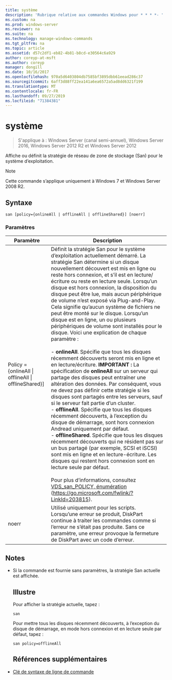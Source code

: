 ```yaml
---
title: système
description: 'Rubrique relative aux commandes Windows pour * * * *- '
ms.custom: na
ms.prod: windows-server
ms.reviewer: na
ms.suite: na
ms.technology: manage-windows-commands
ms.tgt_pltfrm: na
ms.topic: article
ms.assetid: d57c2df1-eb82-4b81-b8cd-e30564c6a929
author: coreyp-at-msft
ms.author: coreyp
manager: dongill
ms.date: 10/16/2017
ms.openlocfilehash: 970a5d6403804db7585bf3895dbb61eead286c37
ms.sourcegitcommit: 6aff3d88ff22ea141a6ea6572a5ad8dd6321f199
ms.translationtype: MT
ms.contentlocale: fr-FR
ms.lasthandoff: 09/27/2019
ms.locfileid: "71384381"
---
```

# <a name="san"></a>système

>S'applique à : Windows Server (canal semi-annuel), Windows Server 2016, Windows Server 2012 R2 et Windows Server 2012

Affiche ou définit la stratégie de réseau de zone de stockage (San) pour le système d’exploitation.
> [!NOTE]
> Cette commande s’applique uniquement à Windows 7 et Windows Server 2008 R2.

## <a name="syntax"></a>Syntaxe
```
san [policy={onlineAll | offlineAll | offlineShared}] [noerr]
```
### <a name="parameters"></a>Paramètres

|                          Paramètre                           |                                                                                                                                                                                                                                                                                                                                                                                                                                                                                                                                                                                                                                                                                                           Description                                                                                                                                                                                                                                                                                                                                                                                                                                                                                                                                                                                                                                                                                                            |
|--------------------------------------------------------------|----------------------------------------------------------------------------------------------------------------------------------------------------------------------------------------------------------------------------------------------------------------------------------------------------------------------------------------------------------------------------------------------------------------------------------------------------------------------------------------------------------------------------------------------------------------------------------------------------------------------------------------------------------------------------------------------------------------------------------------------------------------------------------------------------------------------------------------------------------------------------------------------------------------------------------------------------------------------------------------------------------------------------------------------------------------------------------------------------------------------------------------------------------------------------------------------------------------------------------------------------------------------------------------------------------------------------------------------------------------------------------------------------------------------------------|
| Policy = {onlineAll &#124; offlineAll &#124; offlineShared}] | Définit la stratégie San pour le système d’exploitation actuellement démarré. La stratégie San détermine si un disque nouvellement découvert est mis en ligne ou reste hors connexion, et s’il est en lecture/écriture ou reste en lecture seule. Lorsqu’un disque est hors connexion, la disposition du disque peut être lue, mais aucun périphérique de volume n’est exposé via Plug-and-Play. Cela signifie qu’aucun système de fichiers ne peut être monté sur le disque. Lorsqu’un disque est en ligne, un ou plusieurs périphériques de volume sont installés pour le disque. Voici une explication de chaque paramètre :<br /><br />-   **onlineAll**. Spécifie que tous les disques récemment découverts seront mis en ligne et en lecture/écriture. **IMPORTANT :**     La spécification de **onlineAll** sur un serveur qui partage des disques peut entraîner une altération des données. Par conséquent, vous ne devez pas définir cette stratégie si les disques sont partagés entre les serveurs, sauf si le serveur fait partie d’un cluster.<br />-   **offlineAll**. Spécifie que tous les disques récemment découverts, à l’exception du disque de démarrage, sont hors connexion Andread uniquement par défaut.<br />-   **offlineShared**. Spécifie que tous les disques récemment découverts qui ne résident pas sur un bus partagé (par exemple, SCSI et iSCSI) sont mis en ligne et en lecture-écriture. Les disques qui restent hors connexion sont en lecture seule par défaut.<br /><br />Pour plus d’informations, consultez [VDS_san_POLICY, énumération](https://go.microsoft.com/fwlink/?LinkId=203815) (<https://go.microsoft.com/fwlink/?LinkId=203815>). |
|                            noerr                             |                                                                                                                                                                                                                                                                                                                                                                                                                                                                                                                                                                                                            Utilisé uniquement pour les scripts. Lorsqu’une erreur se produit, DiskPart continue à traiter les commandes comme si l’erreur ne s’était pas produite. Sans ce paramètre, une erreur provoque la fermeture de DiskPart avec un code d’erreur.                                                                                                                                                                                                                                                                                                                                                                                                                                                                                                                                                                                                             |

## <a name="remarks"></a>Notes
- Si la commande est fournie sans paramètres, la stratégie San actuelle est affichée.
  ## <a name="BKMK_Examples"></a>Illustre
  Pour afficher la stratégie actuelle, tapez :
  ```
  san
  ```
  Pour mettre tous les disques récemment découverts, à l’exception du disque de démarrage, en mode hors connexion et en lecture seule par défaut, tapez :
  ```
  san policy=offlineAll
  ```
  ## <a name="additional-references"></a>Références supplémentaires
- [Clé de syntaxe de ligne de commande](command-line-syntax-key.md)
